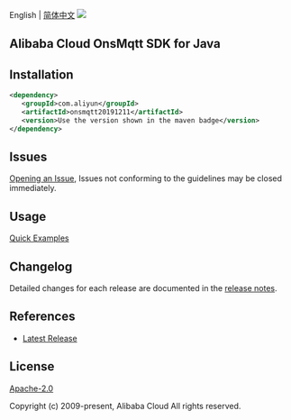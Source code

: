 English | [简体中文](README-CN.md)
![](https://aliyunsdk-pages.alicdn.com/icons/AlibabaCloud.svg)

## Alibaba Cloud OnsMqtt SDK for Java

## Installation

```xml
<dependency>
   <groupId>com.aliyun</groupId>
   <artifactId>onsmqtt20191211</artifactId>
   <version>Use the version shown in the maven badge</version>
</dependency>
```

## Issues
[Opening an Issue](https://github.com/aliyun/alibabacloud-java-sdk/issues/new), Issues not conforming to the guidelines may be closed immediately.

## Usage
[Quick Examples](https://github.com/aliyun/alibabacloud-java-sdk/blob/master/docs/0-Examples-EN.md#quick-examples)

## Changelog
Detailed changes for each release are documented in the [release notes](./ChangeLog.txt).

## References
* [Latest Release](https://github.com/aliyun/alibabacloud-java-sdk/)

## License
[Apache-2.0](http://www.apache.org/licenses/LICENSE-2.0)

Copyright (c) 2009-present, Alibaba Cloud All rights reserved.